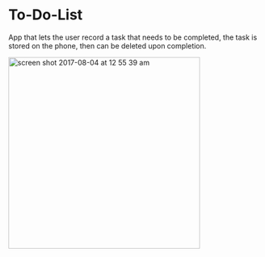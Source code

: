 # To-Do-List
App that lets the user record a task that needs to be completed, the task is stored on the phone, then can be deleted upon completion.


<img width="379" alt="screen shot 2017-08-04 at 12 55 39 am" src="https://user-images.githubusercontent.com/18176078/28954819-c21f7e3e-78af-11e7-905a-4f3bfba3e7ef.png">



